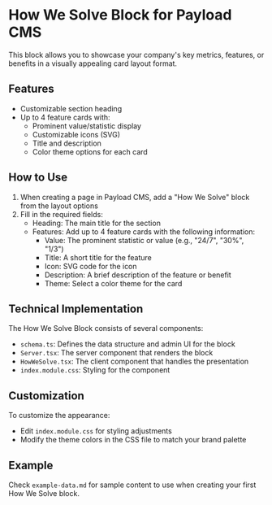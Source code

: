# How We Solve Block for Payload CMS

This block allows you to showcase your company's key metrics, features, or benefits in a visually appealing card layout format.

## Features

- Customizable section heading
- Up to 4 feature cards with:
  - Prominent value/statistic display
  - Customizable icons (SVG)
  - Title and description
  - Color theme options for each card

## How to Use

1. When creating a page in Payload CMS, add a "How We Solve" block from the layout options
2. Fill in the required fields:
   - Heading: The main title for the section
   - Features: Add up to 4 feature cards with the following information:
     - Value: The prominent statistic or value (e.g., "24/7", "30%", "1/3")
     - Title: A short title for the feature
     - Icon: SVG code for the icon
     - Description: A brief description of the feature or benefit
     - Theme: Select a color theme for the card

## Technical Implementation

The How We Solve Block consists of several components:

- `schema.ts`: Defines the data structure and admin UI for the block
- `Server.tsx`: The server component that renders the block
- `HowWeSolve.tsx`: The client component that handles the presentation
- `index.module.css`: Styling for the component

## Customization

To customize the appearance:

- Edit `index.module.css` for styling adjustments
- Modify the theme colors in the CSS file to match your brand palette

## Example

Check `example-data.md` for sample content to use when creating your first How We Solve block.
